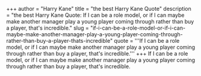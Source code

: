 +++
author = "Harry Kane"
title = "the best Harry Kane Quote"
description = "the best Harry Kane Quote: If I can be a role model, or if I can maybe make another manager play a young player coming through rather than buy a player, that's incredible."
slug = "if-i-can-be-a-role-model-or-if-i-can-maybe-make-another-manager-play-a-young-player-coming-through-rather-than-buy-a-player-thats-incredible"
quote = '''If I can be a role model, or if I can maybe make another manager play a young player coming through rather than buy a player, that's incredible.'''
+++
If I can be a role model, or if I can maybe make another manager play a young player coming through rather than buy a player, that's incredible.
